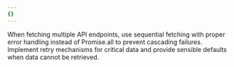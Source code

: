 ```yaml
---
{}
---
```


When fetching multiple API endpoints, use sequential fetching with proper error handling instead of Promise.all to prevent cascading failures. Implement retry mechanisms for critical data and provide sensible defaults when data cannot be retrieved.